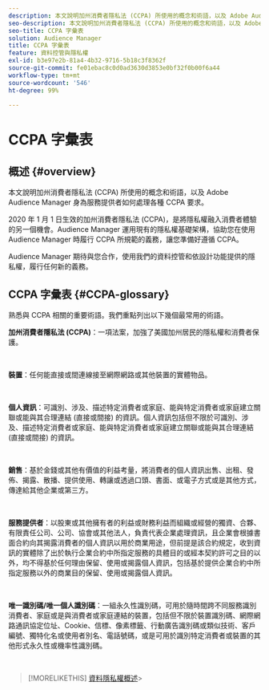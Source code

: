 ```yaml
---
description: 本文說明加州消費者隱私法 (CCPA) 所使用的概念和術語，以及 Adobe Audience Manager 如何處理各種 CCPA 要求。
seo-description: 本文說明加州消費者隱私法 (CCPA) 所使用的概念和術語，以及 Adobe Audience Manager 如何處理各種 CCPA 要求。
seo-title: CCPA 字彙表
solution: Audience Manager
title: CCPA 字彙表
feature: 資料控管與隱私權
exl-id: b3e97e2b-81a4-4b32-9716-5b18c3f8362f
source-git-commit: fe01ebac8c0d0ad3630d3853e0bf32f0b00f6a44
workflow-type: tm+mt
source-wordcount: '546'
ht-degree: 99%

---
```


# CCPA 字彙表

## 概述 {#overview}

本文說明加州消費者隱私法 (CCPA) 所使用的概念和術語，以及 Adobe Audience Manager 身為服務提供者如何處理各種 CCPA 要求。

2020 年 1 月 1 日生效的加州消費者隱私法 (CCPA)，是將隱私權融入消費者體驗的另一個機會。Audience Manager 運用現有的隱私權基礎架構，協助您在使用 Audience Manager 時履行 CCPA 所規範的義務，讓您準備好遵循 CCPA。

Audience Manager 期待與您合作，使用我們的資料控管和依設計功能提供的隱私權，履行任何新的義務。

## CCPA 字彙表 {#CCPA-glossary}

熟悉與 CCPA 相關的重要術語。我們重點列出以下幾個最常用的術語。

**加州消費者隱私法 (CCPA)**：一項法案，加強了美國加州居民的隱私權和消費者保護。

 

**裝置**：任何能直接或間連線接至網際網路或其他裝置的實體物品。

 

**個人資訊**：可識別、涉及、描述特定消費者或家庭、能與特定消費者或家庭建立關聯或能與其合理連結 (直接或間接) 的資訊。個人資訊包括但不限於可識別、涉及、描述特定消費者或家庭、能與特定消費者或家庭建立關聯或能與其合理連結 (直接或間接) 的資訊。

 

**銷售**：基於金錢或其他有價值的利益考量，將消費者的個人資訊出售、出租、發佈、揭露、散播、提供使用、轉讓或透過口頭、書面、或電子方式或是其他方式，傳達給其他企業或第三方。

 

**服務提供者**：以股東或其他擁有者的利益或財務利益而組織或經營的獨資、合夥、有限責任公司、公司、協會或其他法人，負責代表企業處理資訊，且企業會根據書面合約向其揭露消費者的個人資訊以用於商業用途，但前提是該合約規定，收到資訊的實體除了出於執行企業合約中所指定服務的具體目的或經本契約許可之目的以外，均不得基於任何理由保留、使用或揭露個人資訊，包括基於提供企業合約中所指定服務以外的商業目的保留、使用或揭露個人資訊。

 

**唯一識別碼/唯一個人識別碼**：一組永久性識別碼，可用於隨時間跨不同服務識別消費者、家庭或是與消費者或家庭連結的裝置，包括但不限於裝置識別碼、網際網路通訊協定位址、Cookie、信標、像素標籤、行動廣告識別碼或類似技術、客戶編號、獨特化名或使用者別名、電話號碼，或是可用於識別特定消費者或裝置的其他形式永久性或機率性識別碼。

 

>[!MORELIKETHIS]
[資料隱私權概述](/help/using/overview/data-security-and-privacy/data-privacy.md)>
>

